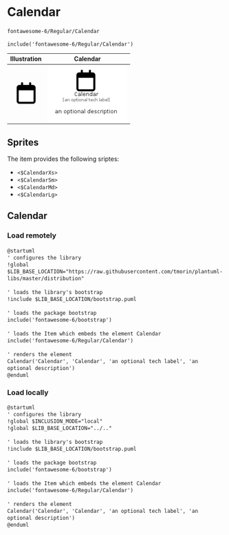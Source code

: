 # Calendar


```text
fontawesome-6/Regular/Calendar
```

```text
include('fontawesome-6/Regular/Calendar')
```



| Illustration | Calendar |
| :---: | :---: |
| ![illustration for Illustration](../../fontawesome-6/Regular/Calendar.png) | ![illustration for Calendar](../../fontawesome-6/Regular/Calendar.Local.png) |



## Sprites
The item provides the following sriptes:

- `<$CalendarXs>`
- `<$CalendarSm>`
- `<$CalendarMd>`
- `<$CalendarLg>`





## Calendar

### Load remotely
```plantuml
@startuml
' configures the library
!global $LIB_BASE_LOCATION="https://raw.githubusercontent.com/tmorin/plantuml-libs/master/distribution"

' loads the library's bootstrap
!include $LIB_BASE_LOCATION/bootstrap.puml

' loads the package bootstrap
include('fontawesome-6/bootstrap')

' loads the Item which embeds the element Calendar
include('fontawesome-6/Regular/Calendar')

' renders the element
Calendar('Calendar', 'Calendar', 'an optional tech label', 'an optional description')
@enduml
```

### Load locally
```plantuml
@startuml
' configures the library
!global $INCLUSION_MODE="local"
!global $LIB_BASE_LOCATION="../.."

' loads the library's bootstrap
!include $LIB_BASE_LOCATION/bootstrap.puml

' loads the package bootstrap
include('fontawesome-6/bootstrap')

' loads the Item which embeds the element Calendar
include('fontawesome-6/Regular/Calendar')

' renders the element
Calendar('Calendar', 'Calendar', 'an optional tech label', 'an optional description')
@enduml
```

